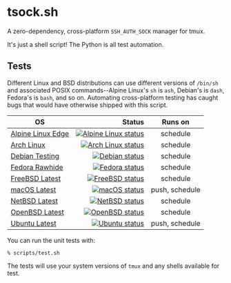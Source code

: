 # tsock.sh

A zero-dependency, cross-platform `SSH_AUTH_SOCK` manager for tmux.

It's just a shell script!  The Python is all test automation.

## Tests

Different Linux and BSD distributions can use different versions of `/bin/sh`
and associated POSIX commands--Alpine Linux's `sh` is `ash`, Debian's is
`dash`, Fedora's is `bash`, and so on.  Automating cross-platform testing has
caught bugs that would have otherwise shipped with this script.

| OS                                                                                | Status                                                                                                                                                                 | Runs on        |
|-----------------------------------------------------------------------------------|-----------------------------------------------------------------------------------------------------------------------------------------------------------------------:|:--------------:|
| [Alpine Linux Edge](https://man.sr.ht/builds.sr.ht/compatibility.md#alpine-linux) | [![Alpine Linux status](https://builds.sr.ht/~mshroyer/tsock/alpine.svg)](https://builds.sr.ht/~mshroyer/tsock/alpine)                                                 | schedule       |
| [Arch Linux](https://man.sr.ht/builds.sr.ht/compatibility.md#arch-linux)          | [![Arch Linux status](https://builds.sr.ht/~mshroyer/tsock/archlinux.svg)](https://builds.sr.ht/~mshroyer/tsock/archlinux)                                             | schedule       |
| [Debian Testing](https://man.sr.ht/builds.sr.ht/compatibility.md#debian)          | [![Debian status](https://builds.sr.ht/~mshroyer/tsock/debian.svg)](https://builds.sr.ht/~mshroyer/tsock/debian)                                                       | schedule       |
| [Fedora Rawhide](https://man.sr.ht/builds.sr.ht/compatibility.md#fedora-linux)    | [![Fedora status](https://builds.sr.ht/~mshroyer/tsock/fedora.svg)](https://builds.sr.ht/~mshroyer/tsock/fedora)                                                       | schedule       |
| [FreeBSD Latest](https://man.sr.ht/builds.sr.ht/compatibility.md#freebsd)         | [![FreeBSD status](https://builds.sr.ht/~mshroyer/tsock/freebsd.svg)](https://builds.sr.ht/~mshroyer/tsock/freebsd)                                                    | schedule       |
| [macOS Latest](https://github.com/actions/runner-images)                          | [![macOS status](https://github.com/mshroyer/tsock/actions/workflows/test-macos.yml/badge.svg)](https://github.com/mshroyer/tsock/actions/workflows/test-macos.yml)    | push, schedule |
| [NetBSD Latest](https://man.sr.ht/builds.sr.ht/compatibility.md#netbsd)           | [![NetBSD status](https://builds.sr.ht/~mshroyer/tsock/netbsd.svg)](https://builds.sr.ht/~mshroyer/tsock/netbsd)                                                       | schedule       |
| [OpenBSD Latest](https://man.sr.ht/builds.sr.ht/compatibility.md#openbsd)         | [![OpenBSD status](https://builds.sr.ht/~mshroyer/tsock/openbsd.svg)](https://builds.sr.ht/~mshroyer/tsock/openbsd)                                                    | schedule       |
| [Ubuntu Latest](https://github.com/actions/runner-images)                         | [![Ubuntu status](https://github.com/mshroyer/tsock/actions/workflows/test-ubuntu.yml/badge.svg)](https://github.com/mshroyer/tsock/actions/workflows/test-ubuntu.yml) | push, schedule |

You can run the unit tests with:

```
% scripts/test.sh
```

The tests will use your system versions of `tmux` and any shells available for
test.
